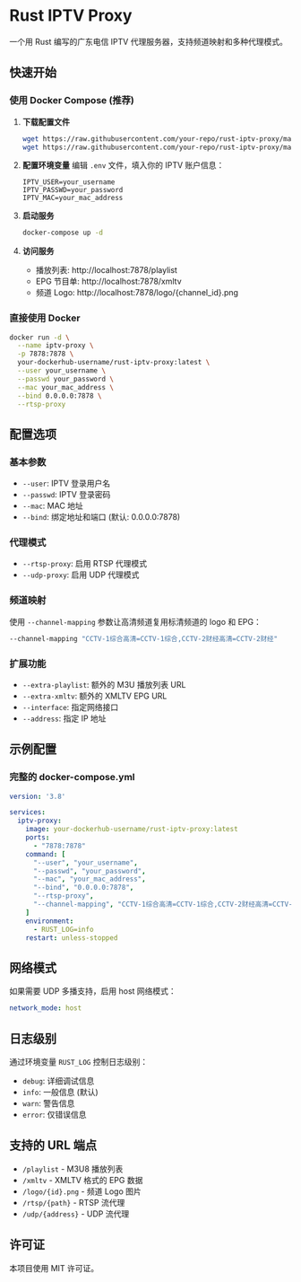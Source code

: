 # Rust IPTV Proxy

一个用 Rust 编写的广东电信 IPTV 代理服务器，支持频道映射和多种代理模式。

## 快速开始

### 使用 Docker Compose (推荐)

1. **下载配置文件**
   ```bash
   wget https://raw.githubusercontent.com/your-repo/rust-iptv-proxy/master/docker-compose.template.yml -O docker-compose.yml
   wget https://raw.githubusercontent.com/your-repo/rust-iptv-proxy/master/.env.template -O .env
   ```

2. **配置环境变量**
   编辑 `.env` 文件，填入你的 IPTV 账户信息：
   ```env
   IPTV_USER=your_username
   IPTV_PASSWD=your_password
   IPTV_MAC=your_mac_address
   ```

3. **启动服务**
   ```bash
   docker-compose up -d
   ```

4. **访问服务**
   - 播放列表: http://localhost:7878/playlist
   - EPG 节目单: http://localhost:7878/xmltv
   - 频道 Logo: http://localhost:7878/logo/{channel_id}.png

### 直接使用 Docker

```bash
docker run -d \
  --name iptv-proxy \
  -p 7878:7878 \
  your-dockerhub-username/rust-iptv-proxy:latest \
  --user your_username \
  --passwd your_password \
  --mac your_mac_address \
  --bind 0.0.0.0:7878 \
  --rtsp-proxy
```

## 配置选项

### 基本参数
- `--user`: IPTV 登录用户名
- `--passwd`: IPTV 登录密码
- `--mac`: MAC 地址
- `--bind`: 绑定地址和端口 (默认: 0.0.0.0:7878)

### 代理模式
- `--rtsp-proxy`: 启用 RTSP 代理模式
- `--udp-proxy`: 启用 UDP 代理模式

### 频道映射
使用 `--channel-mapping` 参数让高清频道复用标清频道的 logo 和 EPG：

```bash
--channel-mapping "CCTV-1综合高清=CCTV-1综合,CCTV-2财经高清=CCTV-2财经"
```

### 扩展功能
- `--extra-playlist`: 额外的 M3U 播放列表 URL
- `--extra-xmltv`: 额外的 XMLTV EPG URL
- `--interface`: 指定网络接口
- `--address`: 指定 IP 地址

## 示例配置

### 完整的 docker-compose.yml
```yaml
version: '3.8'

services:
  iptv-proxy:
    image: your-dockerhub-username/rust-iptv-proxy:latest
    ports:
      - "7878:7878"
    command: [
      "--user", "your_username",
      "--passwd", "your_password",
      "--mac", "your_mac_address",
      "--bind", "0.0.0.0:7878",
      "--rtsp-proxy",
      "--channel-mapping", "CCTV-1综合高清=CCTV-1综合,CCTV-2财经高清=CCTV-2财经"
    ]
    environment:
      - RUST_LOG=info
    restart: unless-stopped
```

## 网络模式

如果需要 UDP 多播支持，启用 host 网络模式：
```yaml
network_mode: host
```

## 日志级别

通过环境变量 `RUST_LOG` 控制日志级别：
- `debug`: 详细调试信息
- `info`: 一般信息 (默认)
- `warn`: 警告信息
- `error`: 仅错误信息

## 支持的 URL 端点

- `/playlist` - M3U8 播放列表
- `/xmltv` - XMLTV 格式的 EPG 数据
- `/logo/{id}.png` - 频道 Logo 图片
- `/rtsp/{path}` - RTSP 流代理
- `/udp/{address}` - UDP 流代理

## 许可证

本项目使用 MIT 许可证。